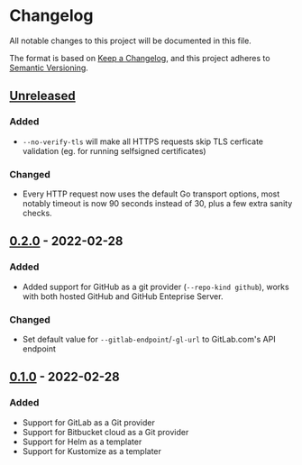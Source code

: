# Changelog

All notable changes to this project will be documented in this file.

The format is based on [Keep a Changelog](https://keepachangelog.com/en/1.0.0/),
and this project adheres to [Semantic Versioning](https://semver.org/spec/v2.0.0.html).

## [Unreleased]

### Added

- `--no-verify-tls` will make all HTTPS requests skip TLS cerficate validation (eg. for running selfsigned certificates)

### Changed

- Every HTTP request now uses the default Go transport options, most notably timeout is now 90 seconds instead of 30, plus a few extra sanity checks.

## [0.2.0] - 2022-02-28

### Added

- Added support for GitHub as a git provider (`--repo-kind github`), works with both hosted GitHub and GitHub Enteprise Server.

### Changed

- Set default value for `--gitlab-endpoint`/`-gl-url` to GitLab.com's API endpoint

## [0.1.0] - 2022-02-28

### Added

- Support for GitLab as a Git provider
- Support for Bitbucket cloud as a Git provider
- Support for Helm as a templater
- Support for Kustomize as a templater

[unreleased]: https://github.com/neosperience/shipper/compare/0.2.0...HEAD
[0.2.0]: https://github.com/neosperience/shipper/compare/0.1.0...0.2.0
[0.1.0]: https://github.com/neosperience/shipper/releases/tag/0.1.0
